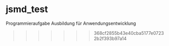 
# jsmd_test
Programmieraufgabe 
Ausbildung für Anwendungsentwicklung
>>>>>>> 368cf2855b43e40cba5177e07232b2f393b97a14
